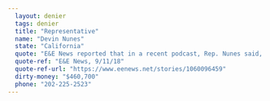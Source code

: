 ```yaml
---
  layout: denier
  tags: denier
  title: "Representative"
  name: "Devin Nunes"
  state: "California"
  quote: "E&E News reported that in a recent podcast, Rep. Nunes said, \"When I was a kid, we were having global cooling, and we were going to go into another ice age, and now we've switched it to now the Earth is warming.\""
  quote-ref: "E&E News, 9/11/18"
  quote-ref-url: "https://www.eenews.net/stories/1060096459"
  dirty-money: "$460,700"
  phone: "202-225-2523"
---
```

